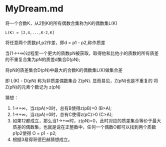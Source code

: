 # MyDream.md


将一个合数K，从2到K的所有偶数合集称为K的偶数集L(K)

	L(K) = [2,4,...,K-2,K]

将任意两个质数p1,p2作差，即d = p1 - p2,称作质差

当(1→+∞)过程里一个更大的质数pN被获取，取得他和比他小的质数的所有质差的不重复合集为pN的质差d集合D(pN);


将pN的质差集合D(pN)中最大的合数K的偶数集L(K)做集合差

即 L(K) - D(pN) 称为非质差偶数集合 Z(pN).
显而易见，Z(pN)也是不重复的
将Z(pN)的元素个数记为 z(pN)


猜想：

1. 1→+∞，当z(pA)>0时，总有B使得z(pB)=0 (B>A);
2. 1→+∞，当z(pA)=0时，总有C使得z(pC)>0 (C>A);
3. 如果12都成立，那么当1→+∞时，z(pN)=0，此时对应的质差集合等价于最大质差的偶数集，也就是说在正整数中，任何一个偶数O都可以找到两个质数p1p2使得 O = p1 - p2;
4. 根据3易得哥德巴赫猜想成立。
	
